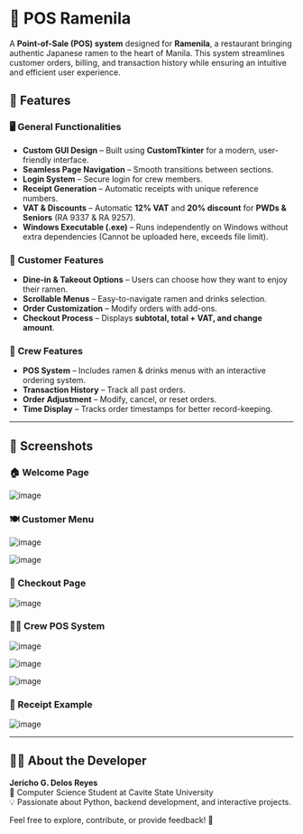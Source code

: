 # 🍜 POS Ramenila

A **Point-of-Sale (POS) system** designed for **Ramenila**, a restaurant bringing authentic Japanese ramen to the heart of Manila. This system streamlines customer orders, billing, and transaction history while ensuring an intuitive and efficient user experience.

## 🚀 Features

### 🖥️ **General Functionalities**
- **Custom GUI Design** – Built using **CustomTkinter** for a modern, user-friendly interface.
- **Seamless Page Navigation** – Smooth transitions between sections.
- **Login System** – Secure login for crew members.
- **Receipt Generation** – Automatic receipts with unique reference numbers.
- **VAT & Discounts** – Automatic **12% VAT** and **20% discount** for **PWDs & Seniors** (RA 9337 & RA 9257).
- **Windows Executable (.exe)** – Runs independently on Windows without extra dependencies (Cannot be uploaded here, exceeds file limit).
  
### 👥 **Customer Features**
- **Dine-in & Takeout Options** – Users can choose how they want to enjoy their ramen.
- **Scrollable Menus** – Easy-to-navigate ramen and drinks selection.
- **Order Customization** – Modify orders with add-ons.
- **Checkout Process** – Displays **subtotal, total + VAT, and change amount**.

### 🍜 **Crew Features**
- **POS System** – Includes ramen & drinks menus with an interactive ordering system.
- **Transaction History** – Track all past orders.
- **Order Adjustment** – Modify, cancel, or reset orders.
- **Time Display** – Tracks order timestamps for better record-keeping.

---

## 📸 Screenshots

### 🏠 Welcome Page
![image](https://github.com/user-attachments/assets/2bb26d43-3084-4d40-8559-5139d7b51614)

### 🍽️ Customer Menu
![image](https://github.com/user-attachments/assets/7587ef81-753f-449e-b370-5c99af562d7e)

![image](https://github.com/user-attachments/assets/26e37892-4202-481a-b64b-e7fd7a09222f)

### 🛒 Checkout Page
![image](https://github.com/user-attachments/assets/2c3e682d-c7a8-4dd6-a3a5-59340741ebcf)

### 👨‍🍳 Crew POS System
![image](https://github.com/user-attachments/assets/a2aa9f1b-bc56-4ef8-887a-1676a83dc04f)

![image](https://github.com/user-attachments/assets/bd40046b-585e-460e-8931-42936c52480b)

![image](https://github.com/user-attachments/assets/4b2adea3-a0a7-4548-9aae-52f5e778d1a0)

### 🧾 Receipt Example
![image](https://github.com/user-attachments/assets/a4b19962-ef29-439c-8a28-bc2d6f64d6cf)

---

## 👨‍💻 About the Developer  
**Jericho G. Delos Reyes**  
🚀 Computer Science Student at Cavite State University  
💡 Passionate about Python, backend development, and interactive projects.  

Feel free to explore, contribute, or provide feedback! 🦐  

